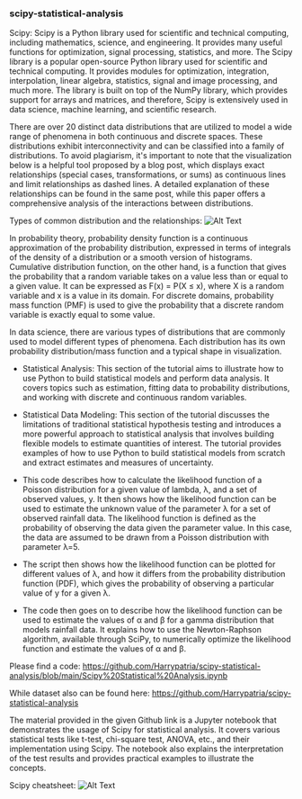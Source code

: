 ### scipy-statistical-analysis


Scipy: Scipy is a Python library used for scientific and technical computing, including mathematics, science, and engineering. It provides many useful functions for optimization, signal processing, statistics, and more. The Scipy library is a popular open-source Python library used for scientific and technical computing. It provides modules for optimization, integration, interpolation, linear algebra, statistics, signal and image processing, and much more. The library is built on top of the NumPy library, which provides support for arrays and matrices, and therefore, Scipy is extensively used in data science, machine learning, and scientific research.

There are over 20 distinct data distributions that are utilized to model a wide range of phenomena in both continuous and discrete spaces. These distributions exhibit interconnectivity and can be classified into a family of distributions. To avoid plagiarism, it's important to note that the visualization below is a helpful tool proposed by a blog post, which displays exact relationships (special cases, transformations, or sums) as continuous lines and limit relationships as dashed lines. A detailed explanation of these relationships can be found in the same post, while this paper offers a comprehensive analysis of the interactions between distributions.

Types of common distribution and the relationships: ![Alt Text](https://miro.medium.com/max/1400/1*NhLlwFMzN0yWSvhipqMgfw.jpeg)

In probability theory, probability density function is a continuous approximation of the probability distribution, expressed in terms of integrals of the density of a distribution or a smooth version of histograms. Cumulative distribution function, on the other hand, is a function that gives the probability that a random variable takes on a value less than or equal to a given value. It can be expressed as F(x) = P(X ≤ x), where X is a random variable and x is a value in its domain. For discrete domains, probability mass function (PMF) is used to give the probability that a discrete random variable is exactly equal to some value.

In data science, there are various types of distributions that are commonly used to model different types of phenomena. Each distribution has its own probability distribution/mass function and a typical shape in visualization.

- Statistical Analysis: This section of the tutorial aims to illustrate how to use Python to build statistical models and perform data analysis. It covers topics such as estimation, fitting data to probability distributions, and working with discrete and continuous random variables.

- Statistical Data Modeling: This section of the tutorial discusses the limitations of traditional statistical hypothesis testing and introduces a more powerful approach to statistical analysis that involves building flexible models to estimate quantities of interest. The tutorial provides examples of how to use Python to build statistical models from scratch and extract estimates and measures of uncertainty.

- This code describes how to calculate the likelihood function of a Poisson distribution for a given value of lambda, λ, and a set of observed values, y. It then shows how the likelihood function can be used to estimate the unknown value of the parameter λ for a set of observed rainfall data. The likelihood function is defined as the probability of observing the data given the parameter value. In this case, the data are assumed to be drawn from a Poisson distribution with parameter λ=5. 

- The script then shows how the likelihood function can be plotted for different values of λ, and how it differs from the probability distribution function (PDF), which gives the probability of observing a particular value of y for a given λ. 

- The code then goes on to describe how the likelihood function can be used to estimate the values of α and β for a gamma distribution that models rainfall data. It explains how to use the Newton-Raphson algorithm, available through SciPy, to numerically optimize the likelihood function and estimate the values of α and β.

Please find a code:
https://github.com/Harrypatria/scipy-statistical-analysis/blob/main/Scipy%20Statistical%20Analysis.ipynb

While dataset also can be found here:
https://github.com/Harrypatria/scipy-statistical-analysis

The material provided in the given Github link is a Jupyter notebook that demonstrates the usage of Scipy for statistical analysis. It covers various statistical tests like t-test, chi-square test, ANOVA, etc., and their implementation using Scipy. The notebook also explains the interpretation of the test results and provides practical examples to illustrate the concepts.


Scipy cheatsheet: ![Alt Text](https://ugoproto.github.io/ugo_py_doc/img/scipy_cs/Python_SciPy_Cheat_Sheet_Linear_Algebra.png)

